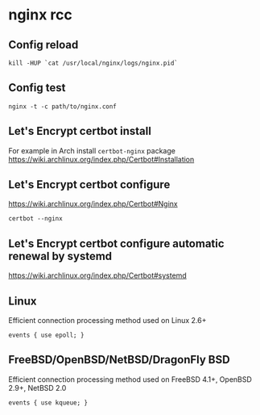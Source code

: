 # nginx rcc

## Config reload

    kill -HUP `cat /usr/local/nginx/logs/nginx.pid`

## Config test

    nginx -t -c path/to/nginx.conf

## Let's Encrypt certbot install

For example in Arch install `certbot-nginx` package
https://wiki.archlinux.org/index.php/Certbot#Installation

## Let's Encrypt certbot configure

https://wiki.archlinux.org/index.php/Certbot#Nginx

    certbot --nginx

## Let's Encrypt certbot configure automatic renewal by systemd

https://wiki.archlinux.org/index.php/Certbot#systemd

## Linux

Efficient connection processing method used on Linux 2.6+

    events { use epoll; }

## FreeBSD/OpenBSD/NetBSD/DragonFly BSD

Efficient connection processing method used on FreeBSD 4.1+, OpenBSD 2.9+, NetBSD 2.0

    events { use kqueue; }
